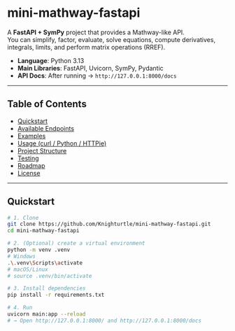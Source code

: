 # mini-mathway-fastapi

A **FastAPI + SymPy** project that provides a Mathway-like API.  
You can simplify, factor, evaluate, solve equations, compute derivatives, integrals, limits, and perform matrix operations (RREF).

- **Language**: Python 3.13  
- **Main Libraries**: FastAPI, Uvicorn, SymPy, Pydantic  
- **API Docs**: After running → `http://127.0.0.1:8000/docs`

---

## Table of Contents

- [Quickstart](#quickstart)
- [Available Endpoints](#available-endpoints)
- [Examples](#examples)
- [Usage (curl / Python / HTTPie)](#usage-curl--python--httpie)
- [Project Structure](#project-structure)
- [Testing](#testing)
- [Roadmap](#roadmap)
- [License](#license)

---

## Quickstart

```bash
# 1. Clone
git clone https://github.com/Knighturtle/mini-mathway-fastapi.git
cd mini-mathway-fastapi

# 2. (Optional) create a virtual environment
python -m venv .venv
# Windows
.\.venv\Scripts\activate
# macOS/Linux
# source .venv/bin/activate

# 3. Install dependencies
pip install -r requirements.txt

# 4. Run
uvicorn main:app --reload
# → Open http://127.0.0.1:8000/ and http://127.0.0.1:8000/docs
